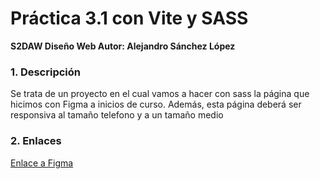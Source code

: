 # Práctica 3.1 con Vite y SASS

 **S2DAW Diseño Web Autor: Alejandro Sánchez López**

### 1. Descripción

Se trata de un proyecto en el cual vamos a hacer con sass la página que hicimos con Figma a inicios de curso. Además, esta página deberá ser responsiva al tamaño telefono y a un tamaño medio

### 2. Enlaces
[Enlace a Figma](https://www.figma.com/design/DXg9HwhXmLmgNAxikVV4wN/P1.2-Alex-S%C3%A1nchez-Dise%C3%B1o-movil?m=auto&t=GnXf1E39fq8ujfsa-6)
